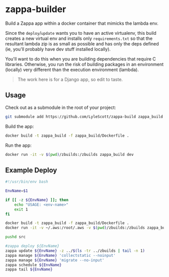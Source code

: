 # zappa-builder

Build a Zappa app within a docker container that mimicks the lambda env.

Since the `deploy`/`update` wants you to have an active virtualenv, this build creates a new virtual env and installs only `requirements.txt` so that the resultant lambda zip is as small as possible and has only the deps defined (ie, you'll probably have dev stuff installed locally). 

You'll want to do this when you are building dependencies that require C libraries. Otherwise, you run the risk of building packages in an environment (locally) very different than the execution environment (lambda).

> The work here is for a Django app, so edit to taste.

## Usage

Check out as a submodule in the root of your project:

```bash
git submodule add https://github.com/LyleScott/zappa-build zappa_build
```

Build the app:

```bash
docker build -t zappa_build -f zappa_build/Dockerfile .
```

Run the app:

```bash
docker run -it -v $(pwd)/zbuilds:/zbuilds zappa_build dev
```

## Example Deploy

```bash
#!/usr/bin/env bash

EnvName=$1

if [[ -z ${EnvName} ]]; then
    echo "USAGE: <env-name>"
    exit 1
fi

docker build -t zappa_build -f zappa_build/Dockerfile .
docker run -it -v ~/.aws:/root/.aws -v $(pwd)/zbuilds:/zbuilds zappa_build dev

pushd src

#zappa deploy ${EnvName}
zappa update ${EnvName} -z ../$(ls -tr ../zbuilds | tail -n 1)
zappa manage ${EnvName} 'collectstatic --noinput'
zappa manage ${EnvName} 'migrate --no-input'
zappa schedule ${EnvName}
zappa tail ${EnvName}
```

